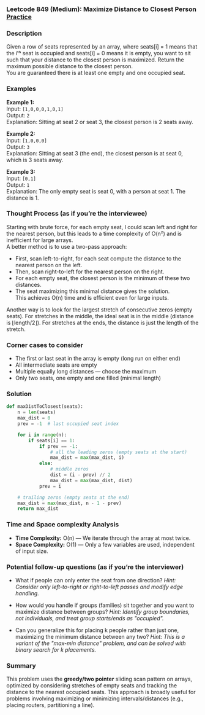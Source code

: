 ### Leetcode 849 (Medium): Maximize Distance to Closest Person [Practice](https://leetcode.com/problems/maximize-distance-to-closest-person)

### Description  
Given a row of seats represented by an array, where seats[i] = 1 means that the iᵗʰ seat is occupied and seats[i] = 0 means it is empty, you want to sit such that your distance to the closest person is maximized. Return the maximum possible distance to the closest person.  
You are guaranteed there is at least one empty and one occupied seat.

### Examples  

**Example 1:**  
Input: `[1,0,0,0,1,0,1]`  
Output: `2`  
Explanation: Sitting at seat 2 or seat 3, the closest person is 2 seats away.

**Example 2:**  
Input: `[1,0,0,0]`  
Output: `3`  
Explanation: Sitting at seat 3 (the end), the closest person is at seat 0, which is 3 seats away.

**Example 3:**  
Input: `[0,1]`  
Output: `1`  
Explanation: The only empty seat is seat 0, with a person at seat 1. The distance is 1.

### Thought Process (as if you’re the interviewee)  
Starting with brute force, for each empty seat, I could scan left and right for the nearest person, but this leads to a time complexity of O(n²) and is inefficient for large arrays.  
A better method is to use a two-pass approach:  
- First, scan left-to-right, for each seat compute the distance to the nearest person on the left.  
- Then, scan right-to-left for the nearest person on the right.  
- For each empty seat, the closest person is the minimum of these two distances.  
- The seat maximizing this minimal distance gives the solution.  
This achieves O(n) time and is efficient even for large inputs.

Another way is to look for the largest stretch of consecutive zeros (empty seats). For stretches in the middle, the ideal seat is in the middle (distance is ⌊length/2⌋). For stretches at the ends, the distance is just the length of the stretch.

### Corner cases to consider  
- The first or last seat in the array is empty (long run on either end)
- All intermediate seats are empty  
- Multiple equally long distances — choose the maximum
- Only two seats, one empty and one filled (minimal length)

### Solution

```python
def maxDistToClosest(seats):
    n = len(seats)
    max_dist = 0
    prev = -1  # last occupied seat index

    for i in range(n):
        if seats[i] == 1:
            if prev == -1:
                # all the leading zeros (empty seats at the start)
                max_dist = max(max_dist, i)
            else:
                # middle zeros
                dist = (i - prev) // 2
                max_dist = max(max_dist, dist)
            prev = i

    # trailing zeros (empty seats at the end)
    max_dist = max(max_dist, n - 1 - prev)
    return max_dist
```

### Time and Space complexity Analysis  

- **Time Complexity:** O(n) — We iterate through the array at most twice.
- **Space Complexity:** O(1) — Only a few variables are used, independent of input size.

### Potential follow-up questions (as if you’re the interviewer)  

- What if people can only enter the seat from one direction?
  *Hint: Consider only left-to-right or right-to-left passes and modify edge handling.*

- How would you handle if groups (families) sit together and you want to maximize distance between groups?
  *Hint: Identify group boundaries, not individuals, and treat group starts/ends as "occupied".*

- Can you generalize this for placing k people rather than just one, maximizing the minimum distance between any two?
  *Hint: This is a variant of the "max-min distance" problem, and can be solved with binary search for k placements.*

### Summary
This problem uses the **greedy/two pointer** sliding scan pattern on arrays, optimized by considering stretches of empty seats and tracking the distance to the nearest occupied seats. This approach is broadly useful for problems involving maximizing or minimizing intervals/distances (e.g., placing routers, partitioning a line).